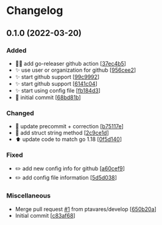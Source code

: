 # Changelog

<a name="0.1.0"></a>
## 0.1.0 (2022-03-20)

### Added

- 👷‍♂️ add go-releaser github action [[37ec4b5](https://github.com/ptavares/go-git-projects/commit/37ec4b5d4a1006a6d05692adf6c401438a9cea0b)]
- ✨ use user or organization for github [[956cee2](https://github.com/ptavares/go-git-projects/commit/956cee2e9e6a9514f68d03bb486bed8d11a082a2)]
- ✨ start github support [[99c9992](https://github.com/ptavares/go-git-projects/commit/99c99920362802a1fc1a9ff16fc8b93cf30bc788)]
- ✨ start github support [[6141c04](https://github.com/ptavares/go-git-projects/commit/6141c04e348193f45b9afb8408b4a140381185a3)]
- ✨ start using config file [[fb184d3](https://github.com/ptavares/go-git-projects/commit/fb184d329e7bb93e2035a921d9a390f7cc7bb0f7)]
- 🎉 initial commit [[68bd81b](https://github.com/ptavares/go-git-projects/commit/68bd81b08ef9e8fa7f3b6e8c516a99d23a5260e2)]

### Changed

- 🚨 update precommit + correction [[b75117e](https://github.com/ptavares/go-git-projects/commit/b75117e29dc757b03637264e2c288cce717836f9)]
- 🔧 add struct string method [[2c9ce1d](https://github.com/ptavares/go-git-projects/commit/2c9ce1dc2ee86ed3b8cf2104642ceaeca58ebf6b)]
- ⬆️ update code to match go 1.18 [[0f5d140](https://github.com/ptavares/go-git-projects/commit/0f5d140ecbeea8413d0d977ba52b0d20328c9863)]

### Fixed

- ✏️ add new config info for github [[a60cef9](https://github.com/ptavares/go-git-projects/commit/a60cef9b6232fef6e65b859a2eadae297ecb16e1)]
- ✏️ add config file information [[5d5d038](https://github.com/ptavares/go-git-projects/commit/5d5d038de0d57801966ba02f60984cfe4255eeb5)]

### Miscellaneous

-  Merge pull request [#1](https://github.com/ptavares/go-git-projects/issues/1) from ptavares/develop [[650b20a](https://github.com/ptavares/go-git-projects/commit/650b20a2f9450cfe4909e687506985e99075c0f4)]
-  Initial commit [[c83af68](https://github.com/ptavares/go-git-projects/commit/c83af68e9f960b0ec280b76dd7413eaf3553943f)]
